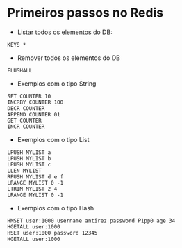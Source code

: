 # Primeiros passos no Redis

* Listar todos os elementos do DB:
```
KEYS *
```

* Remover todos os elementos do DB
```
FLUSHALL
```

* Exemplos com o tipo String
```
SET COUNTER 10
INCRBY COUNTER 100
DECR COUNTER 
APPEND COUNTER 01
GET COUNTER
INCR COUNTER
```

* Exemplos com o tipo List
```
LPUSH MYLIST a
LPUSH MYLIST b
LPUSH MYLIST c
LLEN MYLIST
RPUSH MYLIST d e f
LRANGE MYLIST 0 -1
LTRIM MYLIST 2 4
LRANGE MYLIST 0 -1
```

* Exemplos com o tipo Hash
```
HMSET user:1000 username antirez password P1pp0 age 34
HGETALL user:1000
HSET user:1000 password 12345
HGETALL user:1000
```
